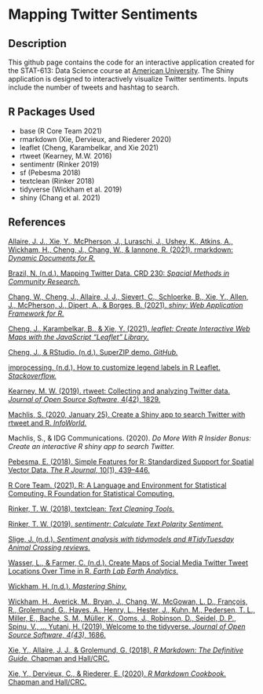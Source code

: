 Mapping Twitter Sentiments
================

## Description

This github page contains the code for an interactive application
created for the STAT-613: Data Science course at [American
University](https://www.american.edu). The Shiny application is designed
to interactively visualize Twitter sentiments. Inputs include the number
of tweets and hashtag to search.

## R Packages Used

-   base (R Core Team 2021)
-   rmarkdown (Xie, Dervieux, and Riederer 2020)
-   leaflet (Cheng, Karambelkar, and Xie 2021)
-   rtweet (Kearney, M.W. 2016)
-   sentimentr (Rinker 2019)
-   sf (Pebesma 2018)
-   textclean (Rinker 2018)
-   tidyverse (Wickham et al. 2019)
-   shiny (Chang et al. 2021)

## References

[Allaire, J. J., Xie, Y., McPherson, J., Luraschi, J., Ushey, K.,
Atkins, A., Wickham, H., Cheng, J., Chang, W., & Iannone, R. (2021).
rmarkdown: *Dynamic Documents for
R.*](https://github.com/rstudio/rmarkdown0)

[Brazil, N. (n.d.). Mapping Twitter Data. CRD 230: *Spacial Methods in
Community Research.*](https://crd230.github.io/index.html)

[Chang, W., Cheng, J., Allaire, J. J., Sievert, C., Schloerke, B., Xie,
Y., Allen, J., McPherson, J., Dipert, A., & Borges, B. (2021). *shiny:
Web Application Framework for
R.*](https://CRAN.R-project.org/package=shiny)

[Cheng, J., Karambelkar, B., & Xie, Y. (2021). *leaflet: Create
Interactive Web Maps with the JavaScript “Leaflet”
Library.*](https://CRAN.R-project.org/package=leaflet)

[Cheng, J., & RStudio. (n.d.). SuperZIP demo.
*GitHub.*](https://github.com/rstudio/shiny-examples/tree/master/063-superzip-example)

[improcessing. (n.d.). How to customize legend labels in R Leaflet.
*Stackoverflow.*](https://stackoverflow.com/questions/47410833/how-to-customize-legend-labels-in-r-leaflet)

[Kearney, M. W. (2019). rtweet: Collecting and analyzing Twitter data.
*Journal of Open Source Software*, 4(42),
1829.](https://doi.org/10.21105/joss.01829)

[Machlis, S. (2020, January 25). Create a Shiny app to search Twitter
with rtweet and R.
*InfoWorld.*](https://www.infoworld.com/article/3516150/create-a-shiny-app-to-search-twitter-with-rtweet-and-r.html)

Machlis, S., & IDG Communications. (2020). *Do More With R Insider
Bonus: Create an interactive R shiny app to search Twitter.*

[Pebesma, E. (2018). Simple Features for R: Standardized Support for
Spatial Vector Data. *The R Journal*, 10(1),
439–446.](https://doi.org/10.32614/RJ-2018-009)

[R Core Team. (2021). R: A Language and Environment for Statistical
Computing. R Foundation for Statistical
Computing.](https://www.R-project.org/)

[Rinker, T. W. (2018). textclean: *Text Cleaning
Tools.*](https://github.com/trinker/textclean)

[Rinker, T. W. (2019). *sentimentr: Calculate Text Polarity
Sentiment.*](http://github.com/trinker/sentimentr)

[Slige, J. (n.d.). *Sentiment analysis with tidymodels and \#TidyTuesday
Animal Crossing reviews.*](https://juliasilge.com/blog/animal-crossing/)

[Wasser, L., & Farmer, C. (n.d.). Create Maps of Social Media Twitter
Tweet Locations Over Time in R. *Earth Lab Earth
Analytics.*](https://www.earthdatascience.org/courses/earth-analytics/get-data-using-apis/map-tweet-locations-over-time-r/)

[Wickham, H. (n.d.). *Mastering
Shiny.*](https://mastering-shiny.org/index.html)

[Wickham, H., Averick, M., Bryan, J., Chang, W., McGowan, L. D.,
François, R., Grolemund, G., Hayes, A., Henry, L., Hester, J., Kuhn, M.,
Pedersen, T. L., Miller, E., Bache, S. M., Müller, K., Ooms, J.,
Robinson, D., Seidel, D. P., Spinu, V., … Yutani, H. (2019). Welcome to
the tidyverse. *Journal of Open Source Software, 4(43),*
1686.](https://doi.org/10.21105/joss.01686)

[Xie, Y., Allaire, J. J., & Grolemund, G. (2018). *R Markdown: The
Definitive Guide.* Chapman and
Hall/CRC.](https://bookdown.org/yihui/rmarkdown)

[Xie, Y., Dervieux, C., & Riederer, E. (2020). *R Markdown Cookbook.*
Chapman and Hall/CRC.](https://bookdown.org/yihui/rmarkdown-cookbook)
